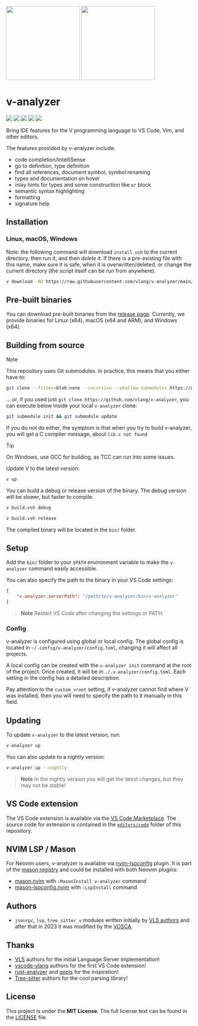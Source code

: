<img width="200px" src="https://github.com/vlang/v-analyzer/blob/2d5d12e4b82ce8d695576957145ff27a33a988c2/docs/cover-light.png#gh-light-mode-only">
<img width="200px" src="https://github.com/vlang/v-analyzer/blob/2d5d12e4b82ce8d695576957145ff27a33a988c2/docs/cover-dark.png#gh-dark-mode-only">

# v-analyzer

[![][badge__vscode_ext]](https://marketplace.visualstudio.com/items?itemName=VOSCA.vscode-v-analyzer)
[![][badge__build_ci]](https://github.com/vlang/v-analyzer/actions/workflows/build_ci.yml?query=branch%3Amain)
[![][badge__tests_ci]](https://github.com/vlang/v-analyzer/actions/workflows/analyzer_tests.yml?query=branch%3Amain)
[![][badge__tree_sitter_ci]](https://github.com/vlang/v-analyzer/actions/workflows/tree_sitter_v.yml?query=branch%3Amain)
[![][badge__vscode_ext_ci]](https://github.com/vlang/v-analyzer/actions/workflows/vscode_extension_tests.yml?query=branch%3Amain)

Bring IDE features for the V programming language to VS Code, Vim, and other editors.

The features provided by v-analyzer include:

- code completion/IntelliSense
- go to definition, type definition
- find all references, document symbol, symbol renaming
- types and documentation on hover
- inlay hints for types and some construction like `or` block
- semantic syntax highlighting
- formatting
- signature help

## Installation

### Linux, macOS, Windows
Note: the following command will download `install.vsh` to the current directory, then 
run it, and then *delete it*. If there is a pre-existing file with this name, make sure it
is safe, when it is overwritten/deleted, or change the current directory (the script itself
can be run from anywhere).

```sh 
v download -RD https://raw.githubusercontent.com/vlang/v-analyzer/main/install.vsh
```

## Pre-built binaries

You can download pre-built binaries from the [release page](https://github.com/vlang/v-analyzer/releases).
Currently, we provide binaries for Linux (x64), macOS (x64 and ARM), and Windows (x64).

## Building from source

> [!NOTE]
> This repository uses Git submodules.
> In practice, this means that you either have to:
>
> ```sh
> git clone --filter=blob:none --recursive --shallow-submodules https://github.com/vlang/v-analyzer
> ```
>
> ... or, if you used just `git clone https://github.com/vlang/v-analyzer`, you can execute below
> inside your local `v-analyzer` clone:
>
> ```sh
> git submodule init && git submodule update
> ```
>
> If you do not do either, the symptom is that when you try to build v-analyzer, you will get a
> C compiler message, about `lib.c not found`

> [!TIP]
> On Windows, use GCC for building, as TCC can run into some issues.

Update V to the latest version:

```bash
v up
```

You can build a debug or release version of the binary.
The debug version will be slower, but faster to compile.

```bash
v build.vsh debug
```

```bash
v build.vsh release
```

The compiled binary will be located in the `bin/` folder.

## Setup

Add the `bin/` folder to your `$PATH` environment variable to make the `v-analyzer` command easily
accessible.

You can also specify the path to the binary in your VS Code settings:

```json
{
	"v-analyzer.serverPath": "/path/to/v-analyzer/bin/v-analyzer"
}
```

> **Note**
> Restart VS Code after changing the settings or PATH.

### Config

v-analyzer is configured using global or local config.
The global config is located in `~/.config/v-analyzer/config.toml`, changing it will affect all
projects.

A local config can be created with the `v-analyzer init` command at the root of the project.
Once created, it will be in `./.v-analyzer/config.toml`.
Each setting in the config has a detailed description.

Pay attention to the `custom_vroot` setting, if v-analyzer cannot find where V was installed, then
you will need to specify the path to it manually in this field.

## Updating

To update `v-analyzer` to the latest version, run:

```bash
v-analyzer up
```

You can also update to a nightly version:

```bash
v-analyzer up --nightly
```

> **Note**
> In the nightly version you will get the latest changes, but they may not be stable!

## VS Code extension

The VS Code extension is available via the [VS Code Marketplace](https://marketplace.visualstudio.com/items?itemName=VOSCA.vscode-v-analyzer).
The source code for extension is contained in the [`editors/code`](https://github.com/vlang/v-analyzer/tree/main/editors/code) folder of this repository.

## NVIM LSP / Mason

For Neovim users, v-analyzer is available via [nvim-lspconfig](https://github.com/neovim/nvim-lspconfig/blob/master/doc/server_configurations.md#v_analyzer) plugin.
It is part of the [mason registry](https://mason-registry.dev/registry/list#v-analyzer) and could be installed with both Neovim plugins:
- [mason.nvim](https://github.com/williamboman/mason.nvim) with `:MasonInstall v-analyzer` command
- [mason-lspconfig.nvim](https://github.com/williamboman/mason-lspconfig.nvim) with `:LspInstall` command

## Authors

- `jsonrpc`, `lsp`, `tree_sitter_v` modules written initially by
  [VLS authors](https://github.com/vlang/vls) and after that in 2023 it was modified by the
  [VOSCA](https://github.com/vlang-association).

## Thanks

- [VLS](https://github.com/vlang/vls) authors for the initial Language Server implementation!
- [vscode-vlang](https://github.com/vlang/vscode-vlang) authors for the first VS Code extension!
- [rust-analyzer](https://github.com/rust-lang/rust-analyzer) and [gopls](https://github.com/golang/tools/tree/master/gopls) for the inspiration!
- [Tree-sitter](https://github.com/tree-sitter/tree-sitter) authors for the cool parsing library!

## License

This project is under the **MIT License**.
The full license text can be found in the [LICENSE](https://github.com/vlang/v-analyzer/blob/main/LICENSE) file.

[badge__vscode_ext]: https://img.shields.io/badge/VS_Code-extension-1da2e2?logo=visualstudiocode&logoWidth=11&logoColor=959da5&labelColor=333
[badge__build_ci]: https://img.shields.io/github/actions/workflow/status/vlang/v-analyzer/build_ci.yml?style=flat-rounded&branch=main&logo=github&&logoColor=959da5&labelColor=333&label=Build
[badge__tests_ci]: https://img.shields.io/github/actions/workflow/status/vlang/v-analyzer/analyzer_tests.yml?style=flat-rounded&branch=main&logo=github&&logoColor=959da5&labelColor=333&label=Analyzer
[badge__tree_sitter_ci]: https://img.shields.io/github/actions/workflow/status/vlang/v-analyzer/tree_sitter_v.yml?style=flat-rounded&branch=main&logo=github&&logoColor=959da5&labelColor=333&label=Tree-sitter
[badge__vscode_ext_ci]: https://img.shields.io/github/actions/workflow/status/vlang/v-analyzer/vscode_extension_tests.yml?style=flat-rounded&branch=main&logo=github&&logoColor=959da5&labelColor=333&label=VS%20Code%20Extension
